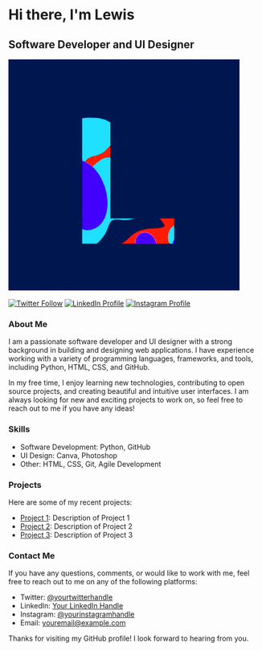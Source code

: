 # Hi there, I'm Lewis

## Software Developer and UI Designer

![Profile Picture](https://github.com/uklewis124/uklewis124/blob/main/profile-pic.jpg?size=200)

[![Twitter Follow](https://img.shields.io/twitter/follow/yourtwitterhandle?logo=twitter&style=for-the-badge)](https://twitter.com/yourtwitterhandle)
[![LinkedIn Profile](https://img.shields.io/badge/LinkedIn-%230077B5.svg?logo=linkedin&style=for-the-badge)](https://www.linkedin.com/in/yourlinkedinhandle)
[![Instagram Profile](https://img.shields.io/badge/Instagram-%23E4405F.svg?logo=Instagram&style=for-the-badge)](https://www.instagram.com/yourinstagramhandle)

### About Me

I am a passionate software developer and UI designer with a strong background in building and designing web applications. I have experience working with a variety of programming languages, frameworks, and tools, including Python, HTML, CSS, and GitHub.

In my free time, I enjoy learning new technologies, contributing to open source projects, and creating beautiful and intuitive user interfaces. I am always looking for new and exciting projects to work on, so feel free to reach out to me if you have any ideas!

### Skills

- Software Development: Python, GitHub
- UI Design: Canva, Photoshop
- Other: HTML, CSS, Git, Agile Development

### Projects

Here are some of my recent projects:

- [Project 1](https://github.com/uklewis124/project1): Description of Project 1
- [Project 2](https://github.com/uklewis124/project2): Description of Project 2
- [Project 3](https://github.com/uklewis124/project3): Description of Project 3

### Contact Me

If you have any questions, comments, or would like to work with me, feel free to reach out to me on any of the following platforms:

- Twitter: [@yourtwitterhandle](https://twitter.com/yourtwitterhandle)
- LinkedIn: [Your LinkedIn Handle](https://www.linkedin.com/in/yourlinkedinhandle)
- Instagram: [@yourinstagramhandle](https://www.instagram.com/yourinstagramhandle)
- Email: [youremail@example.com](mailto:youremail@example.com)

Thanks for visiting my GitHub profile! I look forward to hearing from you.
